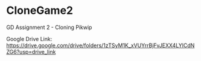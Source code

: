 # CloneGame2
GD Assignment 2 - Cloning Pikwip

Google Drive Link: https://drive.google.com/drive/folders/1zTSyM1K_xVUYrrBjFvJEXX4LYlCdNZG6?usp=drive_link
